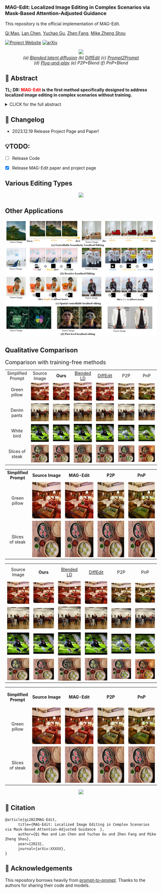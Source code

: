 ### MAG-Edit: Localized Image Editing in Complex Scenarios via Mask-Based Attention-Adjusted Guidance  

This repository is the official implementation of MAG-Edit.

[Qi Mao](https://sites.google.com/view/qi-mao/), [Lan Chen](), [Yuchao Gu](https://ycgu.site/), [Zhen Fang](), [Mike Zheng Shou](https://sites.google.com/view/showlab)


[![Project Website](https://img.shields.io/badge/Project-Website-orange
)](https://orannue.github.io/MAG-Edit/)
[![arXiv](https://img.shields.io/badge/arXiv-XXXXX-red
)]()

<p align="center">
<img src="assets/teaser.png"width="1080px"/>  
<br>
<em> (a) <a href="https://github.com/omriav/blended-latent-diffusion">Blended latent diffusion</a>  (b) <a href="https://arxiv.org/abs/2210.11427">DiffEdit</a>  (c) <a href="https://github.com/google/prompt-to-prompt">Prompt2Prompt</a> <br> 
(d)  <a href="https://github.com/MichalGeyer/plug-and-play">Plug-and-play</a>  (e) P2P+Blend (f) PnP+Blend</em>
</p>

## :bookmark: Abstract
<b>TL; DR: <font color="red">MAG-Edit</font> is the first method specifically designed to
address localized image editing in complex scenarios without training.</b>

<details><summary>CLICK for the full abstract</summary>
Recent diffusion-based image editing approaches have exhibited impressive editing capabilities in images with simple compositions. However, localized editing in complex scenarios has not been well-studied in the literature, despite its growing real-world demands. Existing mask-based inpainting methods fall short of retaining the underlying structure within the edit region. Meanwhile, mask-free attention-based methods often exhibit editing leakage and misalignment in more complex compositions. In this work, we develop MAG-Edit, a training-free, inference-stage optimization method, which enables localized image editing in complex scenarios. In particular, MAG-Edit optimizes the noise latent feature in diffusion models by maximizing two mask-based cross-attention constraints of the edit token, which in turn gradually enhances the local alignment with the desired prompt. Extensive quantitative and qualitative experiments demonstrate the effectiveness of our method in achieving both text alignment and structure preservation for localized editing within complex scenarios.
</details>

## :pencil: Changelog
- 2023.12.19 Release Project Page and Paper!
## 💡TODO:

- [ ] Release Code
- [x] Release MAG-Edit paper and project page


<p align="center">
<h2> Various Editing Types </h2>
<p align="center">
<img src="assets/editing_types.png"/>  
</p>

<h2> Other Applications</h2>  
<p align="center">
<img src="assets/other_apps.jpg"/>  
<br>

<h2> Qualitative Comparison </h2>
<font size=4>Comparison with training-free methods</font>

<p align="center">
  <table align="center"   style="text-align:center;">
    <tr >
      <td align="center" style="width: 10%;" >
       Simplified <br>Prompt
      </td>
      <td align="center" style="width: 15%;">
       Source <br> Image
      </td>
      <td  align="center" style="width: 15%;">
        <b>Ours</b>
      </td>
      <td align="center" style="width: 15%;">
       <a href="https://github.com/omriav/blended-latent-diffusion">Blended <br> LD</a>
      </td>
      <td  align="center" style="width: 15%;">
      <a href="https://arxiv.org/abs/2210.11427">DiffEdit</a>
      </td>
      <td  align="center" style="width: 15%;">
      <a herf="https://github.com/google/prompt-to-prompt">P2P</a>
      </td>
      <td  align="center" style="width: 15%;">
      <a herf="https://github.com/MichalGeyer/plug-and-play">PnP</a>
      </td>
    </tr>
    <tr>
      <td  align="center">
        Green <br>pillow
      </td>
      <td  align="center">
        <img src="assets/compare/training-free/1/source.png" style="width: 100%;">
      </td>
      <td style align="center">
        <img src="assets/compare/training-free/1/ours.png" style="width: 100%;">
      </td>
      <td  align="center">
        <img src="assets/compare/training-free/1/blended.png" style="width: 100%;">
      </td>          
      <td  align="center">
        <img src="assets/compare/training-free/1/diffedit.png" style="width: 100%;">
      </td>
      <td  align="center">
        <img src="assets/compare/training-free/1/p2p.png" style="width: 100%;">
      </td>      
      <td  align="center">
        <img src="assets/compare/training-free/1/pnp.png" style="width: 100%;">
      </td>     
    </tr>
    <tr>
      <td  align="center">
        Denim <br>pants
      </td>
      <td align="center">
        <img src="assets/compare/training-free/2/source.png" style="width: 100%;">
      </td>
      <td  align="center">
        <img src="assets/compare/training-free/2/ours.png" style="width: 100%;">
      </td>
      <td  align="center">
        <img src="assets/compare/training-free/2/blended.png" style="width: 100%;">
      </td>          
      <td  align="center">
        <img src="assets/compare/training-free/2/diffedit.png" style="width: 100%;">
      </td>
      <td  align="center">
        <img src="assets/compare/training-free/2/p2p.png" style="width: 100%;">
      </td>      
      <td align="center">
        <img src="assets/compare/training-free/2/pnp.png" style="width: 100%;">
      </td>     
    </tr>
    <tr>
      <td  align="center">
        White <br>bird
      </td>
      <td  align="center">
        <img src="assets/compare/training-free/3/source.png" style="width: 100%;">
      </td>
      <td  align="center">
        <img src="assets/compare/training-free/3/ours.png" style="width: 100%;">
      </td>
      <td  align="center">
        <img src="assets/compare/training-free/3/blended.png"style="width: 100%;">
      </td>          
      <td  align="center">
        <img src="assets/compare/training-free/3/diffedit.png" style="width: 100%;">
      </td>
      <td  align="center">
        <img src="assets/compare/training-free/3/p2p.png" style="width: 100%;">
      </td>      
      <td align="center">
        <img src="assets/compare/training-free/3/pnp.png" style="width: 100%;">
      </td>     
    </tr>
    <tr>
      <td align="center">
        Slices of <br>steak
      </td>
      <td  align="center">
        <img src="assets/compare/training-free/4/source.png" style="width: 100%;" >
      </td>
      <td align="center">
        <img src="assets/compare/training-free/4/ours.png" style="width: 100%;" >
      </td>
      <td align="center">
        <img src="assets/compare/training-free/4/blended.png" style="width: 100%;" >
      </td>          
      <td  align="center">
        <img src="assets/compare/training-free/4/diffedit.png" style="width: 100%;" >
      </td>
      <td align="center">
        <img src="assets/compare/training-free/4/p2p.png" style="width: 100%;" >
      </td>      
      <td align="center">
        <img src="assets/compare/training-free/4/pnp.png" style="width: 100%;" hspace="0" vspace="0">
      </td>     
  </table>

<table class="center">
<tr >
  <td style="text-align:center; "><b>Simplified <br> Prompt</b></td>
  <td style="text-align:center;"><b>Source  Image</b></td>
  <td style="text-align:center;" ><b>MAG-Edit</b></td>
  <td style="text-align:center;" ><b>P2P</b></td>
  <td style="text-align:center;" ><b>PnP</b></td>
<tr>
  <td style="text-align:center;">Green <br> pillow</td>
  <td><img src="assets/compare/training-free/1/source.png" width="120px" height="120px"></td>
  <td><img src="assets/compare/training-free/1/ours.png" width="120px" height="120px"></td>
  <td><img src="assets/compare/training-free/1/p2p.png" width="120px" height="120px"></td>              
  <td><img src="assets/compare/training-free/1/pnp.png" width="120px" height="120px"></td>
</tr>
<tr>
  <td style="text-align:center;">Slices <br>of steak</td>
  <td><img src="assets/compare/training-free/4/ours.png" width="120px" height="120px"></td>
  <td><img src="assets/compare/training-free/4/ours.png" width="120px" height="120px"></td>
  <td><img src="assets/compare/training-free/4/ours.png" width="120px" height="120px"></td>              
  <td><img src="assets/compare/training-free/4/ours.png" width="120px" height="120px"></td>
</tr>
</table>

<p align="center">
  <table >
    <tr >
      <td align="center" style="width: 90px; height:50px">
       Source <br> Image
      </td>
      <td  align="center" style="width: 90px; height:50px">
        <b>Ours</b>
      </td>
      <td align="center" style="width: 90px; height:50px">
       <a href="https://github.com/omriav/blended-latent-diffusion">Blended <br> LD</a>
      </td>
      <td  align="center" style="width: 90px; height:50px">
      <a href="https://arxiv.org/abs/2210.11427">DiffEdit</a>
      </td>
      <td  align="center" style="width: 90px; height:50px">
      <a herf="https://github.com/google/prompt-to-prompt">P2P</a>
      </td>
      <td  align="center" style="width: 90px; height:50px">
      <a herf="https://github.com/MichalGeyer/plug-and-play">PnP</a>
      </td>
    </tr>
    <tr>
      <td align="center">
        <img src="assets/compare/training-free/1/source.png" style="width: 90px;">
      </td>
      <td  align="center">
        <img src="assets/compare/training-free/1/ours.png" style="width: 90px;">
      </td>
      <td  align="center">
        <img src="assets/compare/training-free/1/blended.png" style="width: 90px;">
      </td>          
      <td  align="center">
        <img src="assets/compare/training-free/1/diffedit.png" style="width: 90px;">
      </td>
      <td  align="center">
        <img src="assets/compare/training-free/1/p2p.png" style="width: 90px;">
      </td>      
      <td  align="center">
        <img src="assets/compare/training-free/1/pnp.png" style="width: 90px;">
      </td>     
    </tr>
    <tr>
      <td  align="center">
        <img src="assets/compare/training-free/2/source.png">
      </td>
      <td align="center">
        <img src="assets/compare/training-free/2/ours.png" >
      </td>
      <td align="center">
        <img src="assets/compare/training-free/2/blended.png" >
      </td>          
      <td  align="center">
        <img src="assets/compare/training-free/2/diffedit.png" >
      </td>
      <td align="center">
        <img src="assets/compare/training-free/2/p2p.png" >
      </td>      
      <td  align="center">
        <img src="assets/compare/training-free/2/pnp.png" >
      </td>     
    </tr>
    <tr>
      <td align="center">
        <img src="assets/compare/training-free/3/source.png" >
      </td>
      <td  align="center">
        <img src="assets/compare/training-free/3/ours.png" s>
      </td>
      <td align="center">
        <img src="assets/compare/training-free/3/blended.png" s>
      </td>          
      <td  align="center">
        <img src="assets/compare/training-free/3/diffedit.png" >
      </td>
      <td  align="center">
        <img src="assets/compare/training-free/3/p2p.png" >
      </td>      
      <td  align="center">
        <img src="assets/compare/training-free/3/pnp.png" >
      </td>     
    </tr>
    <tr>
      <td align="center">
        <img src="assets/compare/training-free/4/source.png" >
      </td>
      <td >
        <img src="assets/compare/training-free/4/ours.png">
      </td>
      <td align="center">
        <img src="assets/compare/training-free/4/blended.png" >
      </td>          
      <td  align="center">
        <img src="assets/compare/training-free/4/diffedit.png" >
      </td>
      <td align="center">
        <img src="assets/compare/training-free/4/p2p.png" >
      </td>      
      <td align="center">
        <img src="assets/compare/training-free/4/pnp.png" >
      </td>     
  </table>

<table class="center">
<tr >
  <td style="text-align:center; width="80px" height="60px""><b>Simplified <br> Prompt</b></td>
  <td style="text-align:center;"><b>Source  Image</b></td>
  <td style="text-align:center;" ><b>MAG-Edit</b></td>
  <td style="text-align:center;" ><b>P2P</b></td>
  <td style="text-align:center;" ><b>PnP</b></td>
<tr>
  <td style="text-align:center;">Green <br> pillow</td>
  <td><img src="assets/compare/training-free/1/source.png" width="120px" height="120px"></td>
  <td><img src="assets/compare/training-free/1/ours.png" width="120px" height="120px"></td>
  <td><img src="assets/compare/training-free/1/p2p.png" width="120px" height="120px"></td>              
  <td><img src="assets/compare/training-free/1/pnp.png" width="120px" height="120px"></td>
</tr>
<tr>
  <td style="text-align:center;">Slices <br>of steak</td>
  <td><img src="assets/compare/training-free/4/ours.png" width="120px" height="120px"></td>
  <td><img src="assets/compare/training-free/4/ours.png" width="120px" height="120px"></td>
  <td><img src="assets/compare/training-free/4/ours.png" width="120px" height="120px"></td>              
  <td><img src="assets/compare/training-free/4/ours.png" width="120px" height="120px"></td>
</tr>
</table>




</p>
<p align="center">
<img src="assets/qualitative_cmp/1.png"/>  
</p>
<!--
<p align="center">
<font size=4>Comparison with <a href="https://github.com/google/prompt-to-prompt">P2P</a> and <a href="https://github.com/MichalGeyer/plug-and-play">PnP</a></font>
</p>
<p align="center">
<img src="assets/qualitative_cmp/p2ppnp.png"/>  
</p>
<p align="center">
<font size=4>Comparison with <a href="https://github.com/timothybrooks/instruct-pix2pix">InstructPix2Pix</a> and <a href="https://github.com/OSU-NLP-Group/MagicBrush">MagicBrush</a></font>
</p>
<p align="center">
<img src="assets/qualitative_cmp/instructimagic.png"/>  
</p>
<h3> Various Editing Scenarios </h3>
<p align="center">
<img src="assets/editing_scenarios.png"/>  
</p>
-->



## :triangular_flag_on_post: Citation 

```
@article{qi2023MAG-Edit,
      title={MAG-Edit: Localized Image Editing in Complex Scenarios via Mask-Based Attention-Adjusted Guidance  }, 
      author={Qi Mao and Lan Chen and Yuchao Gu and Zhen Fang and Mike Zheng Shou},
      year={2023},
      journal={arXiv:XXXXX},
}
``` 


## :revolving_hearts: Acknowledgements

This repository borrows heavily from [prompt-to-prompt](https://github.com/google/prompt-to-prompt/). Thanks to the authors for sharing their code and models.




